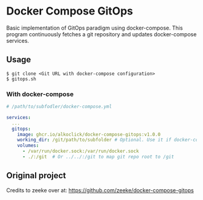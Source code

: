 # Docker Compose GitOps

Basic implementation of GitOps paradigm using docker-compose. 
This program continuously fetches a git repository
and updates docker-compose services.

## Usage

```
$ git clone <Git URL with docker-compose configuration>
$ gitops.sh
```

### With docker-compose

```yaml
# /path/to/subfodler/docker-compose.yml

services:
  ...
  gitops:
    image: ghcr.io/alkoclick/docker-compose-gitops:v1.0.0
    working_dir: /git/path/to/subfolder # Optional. Use it if docker-compose.yml is not in the root
    volumes:
      - /var/run/docker.sock:/var/run/docker.sock
      - ./:/git  # Or ../../:/git to map git repo root to /git

```

## Original project

Credits to zeeke over at: https://github.com/zeeke/docker-compose-gitops
